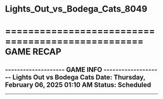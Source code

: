 # Lights_Out_vs_Bodega_Cats_8049

==================================================
                    GAME RECAP
==================================================
-------------------- GAME INFO --------------------
Lights Out vs Bodega Cats
Date: Thursday, February 06, 2025 01:10 AM
Status: Scheduled
--------------------------------------------------
--------------------------------------------------
